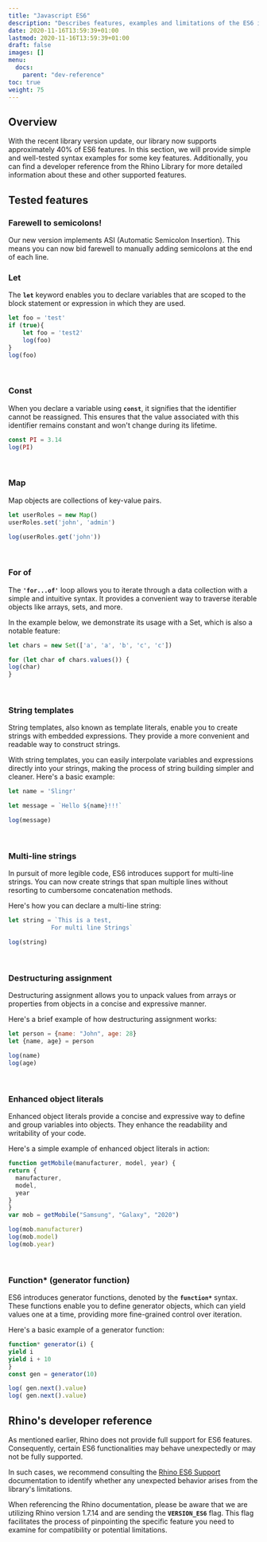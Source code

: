 ```yaml
---
title: "Javascript ES6"
description: "Describes features, examples and limitations of the ES6 implementation"
date: 2020-11-16T13:59:39+01:00
lastmod: 2020-11-16T13:59:39+01:00
draft: false
images: []
menu:
  docs:
    parent: "dev-reference"
toc: true
weight: 75
---
```


## **Overview**

With the recent library version update, our library now supports approximately 40% of ES6 features. In this section, we will provide simple and well-tested syntax examples for some key features. Additionally, you can find a developer reference from the Rhino Library for more detailed information about these and other supported features.

## **Tested features**

### Farewell to semicolons!

Our new version implements ASI (Automatic Semicolon Insertion). This means you can now bid farewell to manually adding semicolons at the end of each line.

### Let

The **`let`** keyword enables you to declare variables that are scoped to the block statement or expression in which they are used.

```js
let foo = 'test'
if (true){
    let foo = 'test2'
    log(foo)
}
log(foo)
```
<br>

### Const

When you declare a variable using **`const`**, it signifies that the identifier cannot be reassigned. This ensures that the value associated with this identifier remains constant and won't change during its lifetime.

```js
const PI = 3.14
log(PI)
```
<br>
    
### Map

Map objects are collections of key-value pairs.

```js
let userRoles = new Map()
userRoles.set('john', 'admin')

log(userRoles.get('john'))
```
<br>

### For of

The **`'for...of'`** loop allows you to iterate through a data collection with a simple and intuitive syntax. It provides a convenient way to traverse iterable objects like arrays, sets, and more.

In the example below, we demonstrate its usage with a Set, which is also a notable feature:

```js
let chars = new Set(['a', 'a', 'b', 'c', 'c'])

for (let char of chars.values()) {
log(char)
}
```
<br>

### String templates

String templates, also known as template literals, enable you to create strings with embedded expressions. They provide a more convenient and readable way to construct strings.

With string templates, you can easily interpolate variables and expressions directly into your strings, making the process of string building simpler and cleaner. Here's a basic example:

```js
let name = 'Slingr'

let message = `Hello ${name}!!!`

log(message)
```
<br>

### Multi-line strings

In pursuit of more legible code, ES6 introduces support for multi-line strings. You can now create strings that span multiple lines without resorting to cumbersome concatenation methods.

Here's how you can declare a multi-line string:

```js
let string = `This is a test,     
            For multi line Strings`

log(string)
```
<br>

### Destructuring assignment

Destructuring assignment allows you to unpack values from arrays or properties from objects in a concise and expressive manner.

Here's a brief example of how destructuring assignment works:

```js
let person = {name: "John", age: 28}
let {name, age} = person

log(name)
log(age)
```
<br>

### Enhanced object literals

Enhanced object literals provide a concise and expressive way to define and group variables into objects. They enhance the readability and writability of your code.

Here's a simple example of enhanced object literals in action:

```js
function getMobile(manufacturer, model, year) {
return {
  manufacturer,
  model,
  year
}
}
var mob = getMobile("Samsung", "Galaxy", "2020")

log(mob.manufacturer)
log(mob.model)
log(mob.year)
```
<br>

### Function* (generator function)

ES6 introduces generator functions, denoted by the **`function*`** syntax. These functions enable you to define generator objects, which can yield values one at a time, providing more fine-grained control over iteration.

Here's a basic example of a generator function:

```js
function* generator(i) {
yield i
yield i + 10
}
const gen = generator(10)

log( gen.next().value)
log( gen.next().value)
```

## **Rhino's developer reference**

As mentioned earlier, Rhino does not provide full support for ES6 features. Consequently, certain ES6 functionalities may behave unexpectedly or may not be fully supported.

In such cases, we recommend consulting the [Rhino ES6 Support](https://mozilla.github.io/rhino/compat/engines.html) documentation to identify whether any unexpected behavior arises from the library's limitations.

When referencing the Rhino documentation, please be aware that we are utilizing Rhino version 1.7.14 and are sending the **`VERSION_ES6`** flag. This flag facilitates the process of pinpointing the specific feature you need to examine for compatibility or potential limitations.
